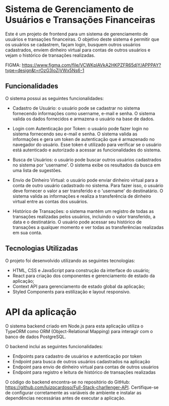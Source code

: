 # Sistema de Gerenciamento de Usuários e Transações Financeiras

Este é um projeto de frontend para um sistema de gerenciamento de usuários e transações financeiras. O objetivo deste sistema é permitir que os usuários se cadastrem, façam login, busquem outros usuários cadastrados, enviem dinheiro virtual para contas de outros usuários e vejam o histórico de transações realizadas.

FIGMA: https://www.figma.com/file/VCWKplAVkA2HKPZFR65djY/APPPAY?type=design&t=rOzG3loZjVWx5Ns6-1

## Funcionalidades

O sistema possui as seguintes funcionalidades:

- Cadastro de Usuário: o usuário pode se cadastrar no sistema fornecendo informações como username, e-mail e senha. O sistema valida os dados fornecidos e armazena o usuário na base de dados.

- Login com Autenticação por Token: o usuário pode fazer login no sistema fornecendo seu e-mail e senha. O sistema valida as informações e gera um token de autenticação que é armazenado no navegador do usuário. Esse token é utilizado para verificar se o usuário está autenticado e autorizado a acessar as funcionalidades do sistema.

- Busca de Usuários: o usuário pode buscar outros usuários cadastrados no sistema por 'username'. O sistema exibe os resultados da busca em uma lista de sugestões.

- Envio de Dinheiro Virtual: o usuário pode enviar dinheiro virtual para a conta de outro usuário cadastrado no sistema. Para fazer isso, o usuário deve fornecer o valor a ser transferido e o 'username' do destinatário. O sistema valida as informações e realiza a transferência de dinheiro virtual entre as contas dos usuários.

- Histórico de Transações: o sistema mantém um registro de todas as transações realizadas pelos usuários, incluindo o valor transferido, a data e o destinatário. O usuário pode acessar seu histórico de transações a qualquer momento e ver todas as transferências realizadas em sua conta.

## Tecnologias Utilizadas

O projeto foi desenvolvido utilizando as seguintes tecnologias:

- HTML, CSS e JavaScript para construção da interface do usuário;
- React para criação dos componentes e gerenciamento de estado da aplicação;
- Context API para gerenciamento de estado global da aplicação;
- Styled Components para estilização e layout responsivo.

# API da aplicação

O sistema backend criado em Node.js para esta aplicação utiliza o TypeORM como ORM (Object-Relational Mapping) para interagir com o banco de dados PostgreSQL.

O backend inclui as seguintes funcionalidades:

- Endpoints para cadastro de usuários e autenticação por token
- Endpoint para busca de outros usuários cadastrados na aplicação
- Endpoint para envio de dinheiro virtual para contas de outros usuários
- Endpoint para registro e leitura de histórico de transações realizadas

O código do backend encontra-se no repositório do GitHub: https://github.com/luizpcardoso/Full-Stack-charllenger-API. Certifique-se de configurar corretamente as variáveis de ambiente e instalar as dependências necessárias antes de executar a aplicação.
